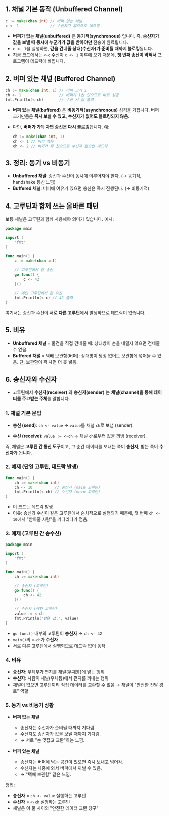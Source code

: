 ## 1. 채널 기본 동작 (Unbuffered Channel)

```go
c := make(chan int) // 버퍼 없는 채널
c <- 1              // 수신자가 없으므로 데드락
```

* **버퍼가 없는 채널(unbuffered)** 은 **동기적(synchronous)** 입니다.
  즉, **송신자가 값을 보낼 때 동시에 누군가가 값을 받아야만** 전송이 완료됩니다.
* `c <- 1`을 실행하면, **값을 건네줄 상대(수신자)가 준비될 때까지 블로킹**됩니다.
* 지금 코드에서는 `<-c` 수신이 `c <- 1` 이후에 오기 때문에, **첫 번째 송신이 막혀서** 프로그램이 데드락에 빠집니다.

## 2. 버퍼 있는 채널 (Buffered Channel)

```go
ch := make(chan int, 1) // 버퍼 크기 1
ch <- 1                 // 버퍼가 1칸 있으므로 바로 성공
fmt.Println(<-ch)       // 수신 시 값 출력
```

* **버퍼 있는 채널(buffered)** 은 **비동기적(asynchronous)** 성격을 가집니다.
  버퍼 크기만큼은 **즉시 보낼 수 있고, 수신자가 없어도 블로킹되지 않음**.
* 다만, **버퍼가 가득 차면 송신은 다시 블로킹**됩니다.
  예:

  ```go
  ch := make(chan int, 1)
  ch <- 1 // 버퍼 채움
  ch <- 2 // 버퍼가 꽉 찼으므로 수신자 없으면 데드락
  ```

## 3. 정리: 동기 vs 비동기

* **Unbuffered 채널**: 송신과 수신이 동시에 이루어져야 한다. (→ 동기적, handshake 통신 느낌)
* **Buffered 채널**: 버퍼에 여유가 있으면 송신은 즉시 진행된다. (→ 비동기적)

## 4. 고루틴과 함께 쓰는 올바른 패턴

보통 채널은 고루틴과 함께 사용해야 의미가 있습니다.
예시:

```go
package main

import (
	"fmt"
)

func main() {
	c := make(chan int)

	// 고루틴에서 값 송신
	go func() {
		c <- 42
	}()

	// 메인 고루틴에서 값 수신
	fmt.Println(<-c) // 42 출력
}
```

여기서는 송신과 수신이 **서로 다른 고루틴**에서 발생하므로 데드락이 없습니다.

## 5. 비유

* **Unbuffered 채널** = 물건을 직접 건네줄 때: 상대방이 손을 내밀지 않으면 건네줄 수 없음.
* **Buffered 채널** = 택배 보관함(버퍼): 상대방이 당장 없어도 보관함에 넣어둘 수 있음. 단, 보관함이 꽉 차면 더 못 넣음.

## 6. 송신자와 수신자
- 고루틴에서 **수신자(receiver)** 와 **송신자(sender)** 는 **채널(channel)을 통해 데이터를 주고받는 주체**를 말합니다.

### 1. 채널 기본 문법

* **송신 (send)**: `ch <- value`
  → `value`를 채널 `ch`로 보냄 (sender).

* **수신 (receive)**: `value := <-ch`
  → 채널 `ch`로부터 값을 꺼냄 (receiver).

즉, 채널은 **고루틴 간 통신 도구**이고, 그 순간 데이터를 보내는 쪽이 **송신자**, 받는 쪽이 **수신자**가 됩니다.

### 2. 예제 (단일 고루틴, 데드락 발생)

```go
func main() {
    ch := make(chan int)
    ch <- 10          // 송신자 (main 고루틴)
    fmt.Println(<-ch) // 수신자 (main 고루틴)
}
```

* 이 코드는 데드락 발생 
* 이유: 송신과 수신이 같은 고루틴에서 순차적으로 실행되기 때문에,
  첫 번째 `ch <- 10`에서 "받아줄 사람"을 기다리다가 멈춤.

### 3. 예제 (고루틴 간 송수신)

```go
package main

import (
    "fmt"
)

func main() {
    ch := make(chan int)

    // 송신자 (고루틴)
    go func() {
        ch <- 42
    }()

    // 수신자 (메인 고루틴)
    value := <-ch
    fmt.Println("받은 값:", value)
}
```

* `go func()` 내부의 고루틴이 **송신자** → `ch <- 42`
* `main()`의 `<-ch`가 **수신자**
* 서로 다른 고루틴에서 실행되므로 데드락 없이 동작

### 4. 비유

* **송신자**: 우체부가 편지를 채널(우체통)에 넣는 행위
* **수신자**: 사람이 채널(우체통)에서 편지를 꺼내는 행위
* 채널이 없으면 고루틴끼리 직접 데이터를 교환할 수 없음 → 채널이 "안전한 전달 경로" 역할

### 5. 동기 vs 비동기 상황

* **버퍼 없는 채널**

  * 송신자는 수신자가 준비될 때까지 기다림.
  * 수신자도 송신자가 값을 보낼 때까지 기다림.
  * → 서로 "손 맞잡고 교환"하는 느낌.

* **버퍼 있는 채널**

  * 송신자는 버퍼에 남는 공간이 있으면 즉시 보내고 넘어감.
  * 수신자는 나중에 와서 버퍼에서 꺼낼 수 있음.
  * → "택배 보관함" 같은 느낌.

정리:

* **송신자** = `ch <- value` 실행하는 고루틴
* **수신자** = `<-ch` 실행하는 고루틴
* 채널은 이 둘 사이의 "안전한 데이터 교환 창구"

